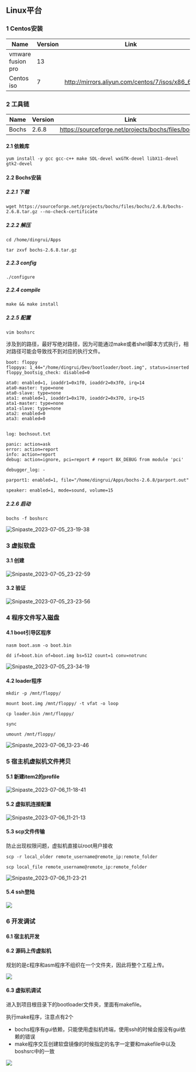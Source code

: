 ## Linux平台

### 1 Centos安装

| Name              | Version | Link                                            |
| ----------------- | ------- | ----------------------------------------------- |
| vmware fusion pro | 13      |                                                 |
| Centos iso        | 7       | http://mirrors.aliyun.com/centos/7/isos/x86_64/ |

### 2 工具链

| Name  | Version | Link                                                |
| ----- | ------- | --------------------------------------------------- |
| Bochs | 2.6.8   | https://sourceforge.net/projects/bochs/files/bochs/ |

#### 2.1 依赖库

```shell
yum install -y gcc gcc-c++ make SDL-devel wxGTK-devel libX11-devel gtk2-devel
```

#### 2.2 Bochs安装

##### 2.2.1 下载

```shell
wget https://sourceforge.net/projects/bochs/files/bochs/2.6.8/bochs-2.6.8.tar.gz --no-check-certificate
```

##### 2.2.2 解压

```shell
cd /home/dingrui/Apps

tar zxvf bochs-2.6.8.tar.gz 
```

##### 2.2.3 config

```shell
./configure
```

##### 2.2.4 compile

```shell
make && make install
```

##### 2.2.5 配置

```shell
vim boshsrc
```

涉及到的路径，最好写绝对路径，因为可能通过make或者shell脚本方式执行，相对路径可能会导致找不到对应的执行文件。

```shell
boot: floppy
floppya: 1_44="/home/dingrui/Dev/bootloader/boot.img", status=inserted
floppy_bootsig_check: disabled=0

ata0: enabled=1, ioaddr1=0x1f0, ioaddr2=0x3f0, irq=14
ata0-master: type=none
ata0-slave: type=none
ata1: enabled=1, ioaddr1=0x170, ioaddr2=0x370, irq=15
ata1-master: type=none
ata1-slave: type=none
ata2: enabled=0
ata3: enabled=0


log: bochsout.txt

panic: action=ask
error: action=report
info: action=report
debug: action=ignore, pci=report # report BX_DEBUG from module 'pci'

debugger_log: -

parport1: enabled=1, file="/home/dingrui/Apps/bochs-2.6.8/parport.out"

speaker: enabled=1, mode=sound, volume=15
```

##### 2.2.6 启动

```shell
bochs -f boshsrc
```

![Snipaste_2023-07-05_23-19-38](image/Snipaste_2023-07-05_23-19-38.png)

### 3 虚拟软盘

#### 3.1 创建

![Snipaste_2023-07-05_23-22-59](image/Snipaste_2023-07-05_23-22-59.png)

#### 3.2 验证

![Snipaste_2023-07-05_23-23-56](image/Snipaste_2023-07-05_23-23-56.png)

### 4 程序文件写入磁盘

#### 4.1 boot引导区程序

```shell
nasm boot.asm -o boot.bin

dd if=boot.bin of=boot.img bs=512 count=1 conv=notrunc
```

![Snipaste_2023-07-05_23-34-19](image/Snipaste_2023-07-05_23-34-19.png)

#### 4.2 loader程序

```shell
mkdir -p /mnt/floppy/

mount boot.img /mnt/floppy/ -t vfat -o loop

cp loader.bin /mnt/floppy/

sync

umount /mnt/floppy/
```

![Snipaste_2023-07-06_13-23-46](image/Snipaste_2023-07-06_13-23-46.png)

### 5 宿主机虚拟机文件拷贝

#### 5.1 新建item2的profile

![Snipaste_2023-07-06_11-18-41](image/Snipaste_2023-07-06_11-18-41.png)

#### 5.2 虚拟机连接配置

![Snipaste_2023-07-06_11-21-13](image/Snipaste_2023-07-06_11-21-13.png)

#### 5.3 scp文件传输

防止出现权限问题，虚拟机直接以root用户接收

```shell
scp -r local_older remote_username@remote_ip:remote_folder 

scp local_file remote_username@remote_ip:remote_folder 
```

![Snipaste_2023-07-06_11-23-21](image/Snipaste_2023-07-06_11-23-21.png)

#### 5.4 ssh登陆

![](image/Snipaste_2023-07-06_11-26-01.png)

### 6 开发调试

#### 6.1 宿主机开发

#### 6.2 源码上传虚拟机

规划的是c程序和asm程序不组织在一个文件夹，因此将整个工程上传。

![](image/image-20230714104128436.png)

#### 6.3 虚拟机调试

进入到项目根目录下的bootloader文件夹，里面有makefile。

执行make程序，注意点有2个

* bochs程序有gui依赖，只能使用虚拟机终端，使用ssh的时候会报没有gui依赖的错误
* make程序交互创建软盘镜像的时候指定的名字一定要和makefile中以及boshsrc中的一致

![](image/image-20230713171400281.png)